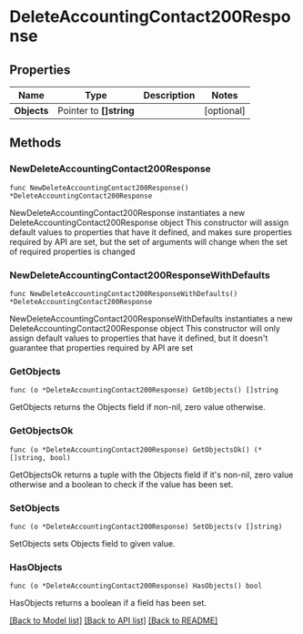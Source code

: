 # DeleteAccountingContact200Response

## Properties

Name | Type | Description | Notes
------------ | ------------- | ------------- | -------------
**Objects** | Pointer to **[]string** |  | [optional] 

## Methods

### NewDeleteAccountingContact200Response

`func NewDeleteAccountingContact200Response() *DeleteAccountingContact200Response`

NewDeleteAccountingContact200Response instantiates a new DeleteAccountingContact200Response object
This constructor will assign default values to properties that have it defined,
and makes sure properties required by API are set, but the set of arguments
will change when the set of required properties is changed

### NewDeleteAccountingContact200ResponseWithDefaults

`func NewDeleteAccountingContact200ResponseWithDefaults() *DeleteAccountingContact200Response`

NewDeleteAccountingContact200ResponseWithDefaults instantiates a new DeleteAccountingContact200Response object
This constructor will only assign default values to properties that have it defined,
but it doesn't guarantee that properties required by API are set

### GetObjects

`func (o *DeleteAccountingContact200Response) GetObjects() []string`

GetObjects returns the Objects field if non-nil, zero value otherwise.

### GetObjectsOk

`func (o *DeleteAccountingContact200Response) GetObjectsOk() (*[]string, bool)`

GetObjectsOk returns a tuple with the Objects field if it's non-nil, zero value otherwise
and a boolean to check if the value has been set.

### SetObjects

`func (o *DeleteAccountingContact200Response) SetObjects(v []string)`

SetObjects sets Objects field to given value.

### HasObjects

`func (o *DeleteAccountingContact200Response) HasObjects() bool`

HasObjects returns a boolean if a field has been set.


[[Back to Model list]](../README.md#documentation-for-models) [[Back to API list]](../README.md#documentation-for-api-endpoints) [[Back to README]](../README.md)


